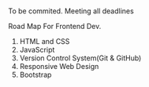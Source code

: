 #

To be commited. Meeting all deadlines

Road Map For Frontend Dev.

1. HTML and CSS
2. JavaScript
3. Version Control System(Git & GitHub)
4. Responsive Web Design
5. Bootstrap





